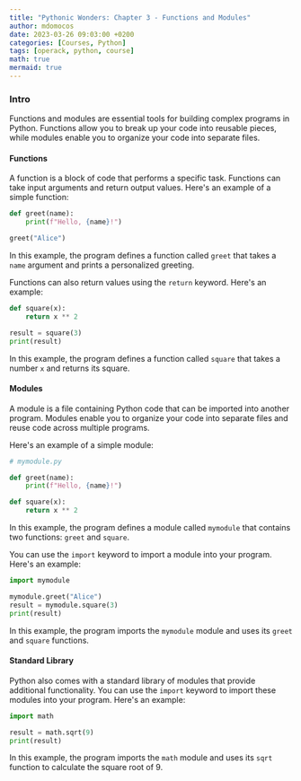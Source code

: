 ```yaml
---
title: "Pythonic Wonders: Chapter 3 - Functions and Modules"
author: mdomocos
date: 2023-03-26 09:03:00 +0200
categories: [Courses, Python]
tags: [operack, python, course]
math: true
mermaid: true
---
```

### Intro

Functions and modules are essential tools for building complex programs in Python. Functions allow you to break up your code into reusable pieces, while modules enable you to organize your code into separate files.

#### Functions

A function is a block of code that performs a specific task. Functions can take input arguments and return output values. Here's an example of a simple function:

```python
def greet(name):
    print(f"Hello, {name}!")

greet("Alice")
```

In this example, the program defines a function called `greet` that takes a `name` argument and prints a personalized greeting.

Functions can also return values using the `return` keyword. Here's an example:

```python
def square(x):
    return x ** 2

result = square(3)
print(result)
```

In this example, the program defines a function called `square` that takes a number `x` and returns its square.

#### Modules

A module is a file containing Python code that can be imported into another program. Modules enable you to organize your code into separate files and reuse code across multiple programs.

Here's an example of a simple module:

```python
# mymodule.py

def greet(name):
    print(f"Hello, {name}!")

def square(x):
    return x ** 2
```

In this example, the program defines a module called `mymodule` that contains two functions: `greet` and `square`.

You can use the `import` keyword to import a module into your program. Here's an example:

```python
import mymodule

mymodule.greet("Alice")
result = mymodule.square(3)
print(result)
```

In this example, the program imports the `mymodule` module and uses its `greet` and `square` functions.

#### Standard Library

Python also comes with a standard library of modules that provide additional functionality. You can use the `import` keyword to import these modules into your program. Here's an example:

```python
import math

result = math.sqrt(9)
print(result)
```

In this example, the program imports the `math` module and uses its `sqrt` function to calculate the square root of 9.
